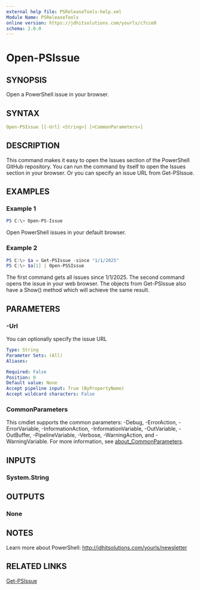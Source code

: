 ```yaml
---
external help file: PSReleaseTools-help.xml
Module Name: PSReleaseTools
online version: https://jdhitsolutions.com/yourls/c7cce0
schema: 2.0.0
---
```


# Open-PSIssue

## SYNOPSIS

Open a PowerShell issue in your browser.

## SYNTAX

```yaml
Open-PSIssue [[-Url] <String>] [<CommonParameters>]
```

## DESCRIPTION

This command makes it easy to open the Issues section of the PowerShell GitHub repository. You can run the command by itself to open the Issues section in your browser. Or you can specify an issue URL from Get-PSIssue.

## EXAMPLES

### Example 1

```powershell
PS C:\> Open-PS-Issue
```

Open PowerShell issues in your default browser.

### Example 2

```powershell
PS C:\> $a = Get-PSIssue -since "1/1/2025"
PS C:\> $a[1] | Open-PSSIssue
```

The first command gets all issues since 1/1/2025. The second command opens the issue in your web browser. The objects from Get-PSIssue also have a Show() method which will achieve the same result.

## PARAMETERS

### -Url

You can optionally specify the issue URL

```yaml
Type: String
Parameter Sets: (All)
Aliases:

Required: False
Position: 0
Default value: None
Accept pipeline input: True (ByPropertyName)
Accept wildcard characters: False
```

### CommonParameters

This cmdlet supports the common parameters: -Debug, -ErrorAction, -ErrorVariable, -InformationAction, -InformationVariable, -OutVariable, -OutBuffer, -PipelineVariable, -Verbose, -WarningAction, and -WarningVariable. For more information, see [about_CommonParameters](http://go.microsoft.com/fwlink/?LinkID=113216).

## INPUTS

### System.String

## OUTPUTS

### None

## NOTES

Learn more about PowerShell: http://jdhitsolutions.com/yourls/newsletter

## RELATED LINKS

[Get-PSIssue](Get-PSIssue.md)
